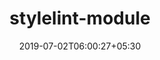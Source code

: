 ---
title: "stylelint-module"
date: 2019-07-02T06:00:27+05:30
type: "organisations"
org_name: "Nuxt Community"
repo_desc: "Stylelint module for Nuxt.js"
repo_link: https://github.com/nuxt-community/stylelint-module
---